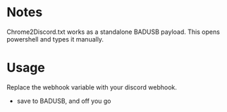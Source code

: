 # Notes
  Chrome2Discord.txt works as a standalone BADUSB payload. This opens powershell and types it manually.

# Usage
  Replace the webhook variable with your discord webhook.
  - save to BADUSB, and off you go
